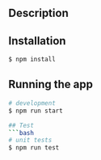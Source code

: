 ## Description


## Installation

```bash
$ npm install
```

## Running the app

```bash
# development
$ npm run start

## Test
```bash
# unit tests
$ npm run test
